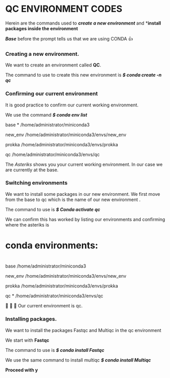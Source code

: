 # QC ENVIRONMENT CODES

Herein are the commands used to ***create a new environment*** and ***install packages inside the environment**

***Base*** before the prompt tells us that we are using CONDA :+1:

### Creating a new environment.

We want to create an environment called **QC**.

The command to use to create this new environment is ***$ conda create -n qc***

### Confirming our current environment

It is good practice to confirm our current working environment.

We use the command ***$ conda env list*** 

base                  *  /home/administrator/miniconda3

new_env                  /home/administrator/miniconda3/envs/new_env

prokka                   /home/administrator/miniconda3/envs/prokka

qc                       /home/administrator/miniconda3/envs/qc

The *Asteriks* shows you your current working environment. In our case we are currently at the base.

### Switching environments

We want to install some packages in our new environment. We first move from the base to qc which is the name of our new environment .

The command to use is ***$ Conda activate qc***

We can confirm this has worked by listing our environments and confirming where the asteriks is
# conda environments:
#
base                     /home/administrator/miniconda3


new_env                  /home/administrator/miniconda3/envs/new_env

prokka                   /home/administrator/miniconda3/envs/prokka


qc                    *  /home/administrator/miniconda3/envs/qc

👏 👏 👏 Our current environment is qc.

### Installing packages.

We want to install the packages Fastqc and Multiqc in the qc environment

We start with **Fastqc** 

The command to use is ***$ conda install Fastqc***

We use the same command to install multiqc ***$ conda install Multiqc***

 **Proceed with y**


